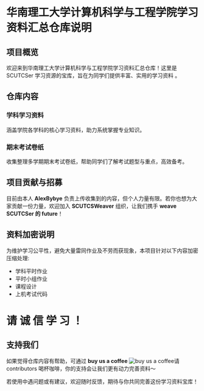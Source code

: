 # 华南理工大学计算机科学与工程学院学习资料汇总仓库说明

## 项目概览
 
欢迎来到华南理工大学计算机科学与工程学院学习资料汇总仓库！这里是 SCUTCSer 学习资源的宝库，旨在为同学们提供丰富、实用的学习资料 。  


## 仓库内容
### 学科学习资料  
涵盖学院各学科的核心学习资料，助力系统掌握专业知识。  

### 期末考试卷纸  
收集整理多学期期末考试卷纸，帮助同学们了解考试题型与重点，高效备考。  


## 项目贡献与招募
目前由本人 **AlexBybye** 负责上传收集到的内容，但个人力量有限。若你也想为大家贡献一份力量，欢迎加入 **SCUTCSWeaver** 组织，让我们携手 **weave SCUTCSer 的 future**！  


## 资料加密说明
为维护学习公平性，避免大量雷同作业及不劳而获现象，本项目针对以下内容加密压缩处理:
- 学科平时作业  
- 平时小组作业  
- 课程设计  
- 上机考试代码  

# 请 诚 信 学 习 ！
## 支持我们
如果觉得仓库内容有帮助，可通过 **buy us a coffee** 
![buy us a coffee](https://cdn.buymeacoffee.com/buttons/v2/default-yellow.png)请 contributors 喝杯咖啡，你的支持会让我们更有动力完善资料～  


若使用中遇问题或有建议，欢迎随时反馈，期待与你共同完善这份学习资料宝库！

